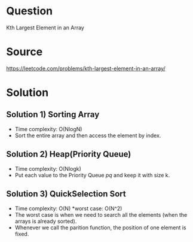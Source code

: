 # Question
Kth Largest Element in an Array

# Source
https://leetcode.com/problems/kth-largest-element-in-an-array/

# Solution
 ## Solution 1) Sorting Array
 - Time complexity: O(NlogN)
 - Sort the entire array and then access the element by index.

 ## Solution 2) Heap(Priority Queue)
 - Time complexity: O(Nlogk)
 - Put each value to the Priority Queue *pq* and keep it with size k.

 ## Solution 3) QuickSelection Sort
 - Time complexity: O(N) *worst case: O(N^2)
 - The worst case is when we need to search all the elements (when the arrays is already sorted).
 - Whenever we call the parition function, the position of one element is fixed.